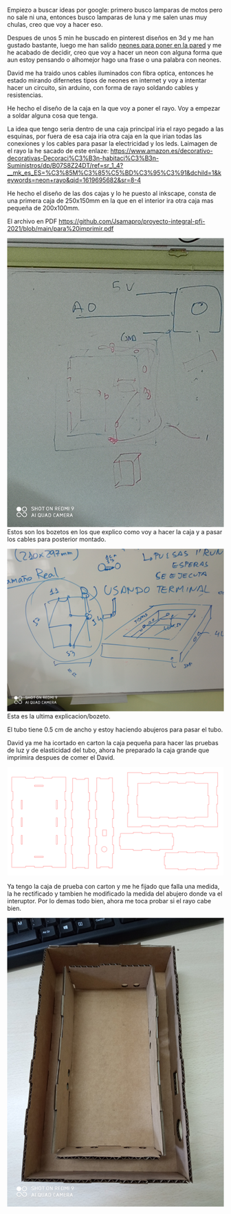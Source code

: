 Empiezo a buscar ideas por google: primero busco lamparas de motos pero no sale ni una, entonces busco lamparas de luna y me salen unas muy chulas, creo que voy a hacer eso.

Despues de unos 5 min he buscado en pinterest diseños en 3d y me han gustado bastante, luego me han salido [neones para poner en la pared](https://www.pinterest.es/search/pins/?rs=ac&len=2&q=lamparas%20neon%20pared&eq=lamparas%20neon&etslf=4891&term_meta[]=lamparas%7Cautocomplete%7C3&term_meta[]=neon%7Cautocomplete%7C3&term_meta[]=pared%7Cautocomplete%7C3) y me he acabado de decidir, creo que voy a hacer un neon con alguna forma que aun estoy pensando o alhomejor hago una frase o una palabra con neones.

David me ha traido unos cables iluminados con fibra optica, entonces he estado mirando difernetes tipos de neones en internet y voy a intentar hacer un circuito, sin arduino, con forma de rayo soldando cables y resistencias.

He hecho el diseño de la caja en la que voy a poner el rayo. Voy a empezar a soldar alguna cosa que tenga.

La idea que tengo seria dentro de una caja principal iria el rayo pegado a las esquinas, por fuera de esa caja iria otra caja en la que irian todas las conexiones y los cables para pasar la electricidad y los leds. 
Laimagen de el rayo la he sacado de este enlaze: https://www.amazon.es/decorativo-decorativas-Decoraci%C3%B3n-habitaci%C3%B3n-Suministros/dp/B07S8Z24DT/ref=sr_1_4?__mk_es_ES=%C3%85M%C3%85%C5%BD%C3%95%C3%91&dchild=1&keywords=neon+rayo&qid=1619695682&sr=8-4

He hecho el diseño de las dos cajas y lo he puesto al inkscape, consta de una primera caja de 250x150mm en la que en el interior ira otra caja mas pequeña de 200x100mm.

El archivo en PDF https://github.com/Jsamapro/proyecto-integral-pfi-2021/blob/main/para%20imprimir.pdf

![](https://github.com/Jsamapro/proyecto-integral-pfi-2021/blob/main/IMG_20210429_101108.jpg)
Estos son los bozetos en los que explico como voy a hacer la caja y a pasar los cables para posterior montado.

![](https://github.com/Jsamapro/proyecto-integral-pfi-2021/blob/main/IMG_20210429_130013.jpg)
Esta es la ultima explicacion/bozeto.

El tubo tiene 0.5 cm de ancho y estoy haciendo abujeros para pasar el tubo.

David ya me ha icortado en carton la caja pequeña para hacer las pruebas de luz y de elasticidad del tubo, ahora he preparado la caja grande que imprimira despues de comer el David. 

![](https://github.com/Jsamapro/proyecto-integral-pfi-2021/blob/main/caja%20final%20para%20cortar.svg)

Ya tengo la caja de prueba con carton y me he fijado que falla una medida, la he rectificado y tambien he modificado la medida del abujero donde va el interuptor.
Por lo demas todo bien, ahora me toca probar si el rayo cabe bien.

![](https://github.com/Jsamapro/proyecto-integral-pfi-2021/blob/main/IMG_20210505_103035.jpg)
